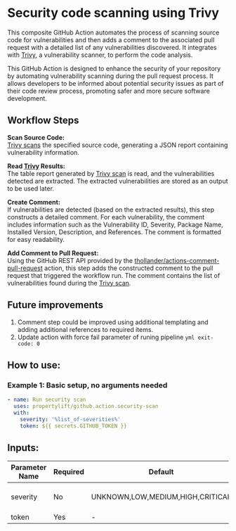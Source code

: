 # Security code scanning using Trivy

This composite GitHub Action automates the process of scanning source code for vulnerabilities and then adds a comment to the associated pull request with a detailed list of any vulnerabilities discovered. It integrates with [Trivy](https://github.com/aquasecurity/trivy), a vulnerability scanner, to perform the code analysis.

This GitHub Action is designed to enhance the security of your repository by automating vulnerability scanning during the pull request process. It allows developers to be informed about potential security issues as part of their code review process, promoting safer and more secure software development.

## Workflow Steps

**Scan Source Code:**<br>
[Trivy scans](https://github.com/aquasecurity/trivy-action) the specified source code, generating a JSON report containing vulnerability information.

**Read [Trivy](https://github.com/aquasecurity/trivy) Results:**<br>
The table report generated by [Trivy scan](https://github.com/aquasecurity/trivy-action) is read, and the vulnerabilities detected are extracted. The extracted vulnerabilities are stored as an output to be used later.

**Create Comment:**<br>
If vulnerabilities are detected (based on the extracted results), this step constructs a detailed comment. For each vulnerability, the comment includes information such as the Vulnerability ID, Severity, Package Name, Installed Version, Description, and References. The comment is formatted for easy readability.

**Add Comment to Pull Request:**<br>
Using the GitHub REST API provided by the [thollander/actions-comment-pull-request](https://github.com/thollander/actions-comment-pull-request) action, this step adds the constructed comment to the pull request that triggered the workflow run. The comment contains the list of vulnerabilities found during the [Trivy scan](https://github.com/aquasecurity/trivy-action).

## Future improvements

1. Comment step could be improved using additional templating and adding additional references to required items.
2. Update action with force fail parameter of runing pipeline ```yml exit-code: 0 ```

## How to use:
### Example 1: Basic setup, no arguments needed

```yml
- name: Run security scan
  uses: propertylift/github.action.security-scan
  with:
    severity: '%list_of-severities%'
    token: ${{ secrets.GITHUB_TOKEN }}
  ```

## Inputs:

| Parameter Name                     | Required | Default  | Description |
|------------------------------------|----------|----------|---------|
| severity                           | No       | UNKNOWN,LOW,MEDIUM,HIGH,CRITICAL | Location of python interpreter |
| token                              | Yes      | -        | GITHUB_TOKEN |
